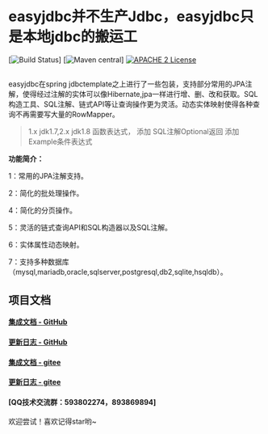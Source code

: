 # easyjdbc并不生产Jdbc，easyjdbc只是本地jdbc的搬运工
[![Build Status](https://api.travis-ci.org/com.gtihub.xphsc/easyjdbc.svg?branch=master)]
 [![Maven central](https://maven-badges.herokuapp.com/maven-central/com.github.xphsc/easyjdbc/badge.svg)]
[![APACHE 2 License](https://img.shields.io/badge/license-Apache2-blue.svg?style=flat)](LICENSE)
 
##
easyjdbc在spring jdbctemplate之上进行了一些包装，支持部分常用的JPA注解，使得经过注解的实体可以像Hibernate,jpa一样进行增、删、改和获取。SQL构造工具、SQL注解、链式API等让查询操作更为灵活。动态实体映射使得各种查询不再需要写大量的RowMapper。
>1.x jdk1.7,2.x jdk1.8 函数表达式， 添加 SQL注解Optional返回 添加Example条件表达式

**功能简介：**

1：常用的JPA注解支持。

2：简化的批处理操作。

4：简化的分页操作。

5：灵活的链式查询API和SQL构造器以及SQL注解。

6：实体属性动态映射。

7：支持多种数据库（mysql,mariadb,oracle,sqlserver,postgresql,db2,sqlite,hsqldb）。

## 项目文档


#### [集成文档 - GitHub](https://github.com/xphsc/easyjdbc/wiki)
#### [更新日志 - GitHub](https://github.com/xphsc/easyjdbc/wiki/changelog)
#### [集成文档 - gitee](https://gitee.com/xphsc/easyjdbc/wikis/Home)
#### [更新日志 - gitee](https://gitee.com/xphsc/easyjdbc/wikis/changelog?sort_id=751915)
#### [QQ技术交流群：593802274，893869894]
欢迎尝试！喜欢记得star哟~
